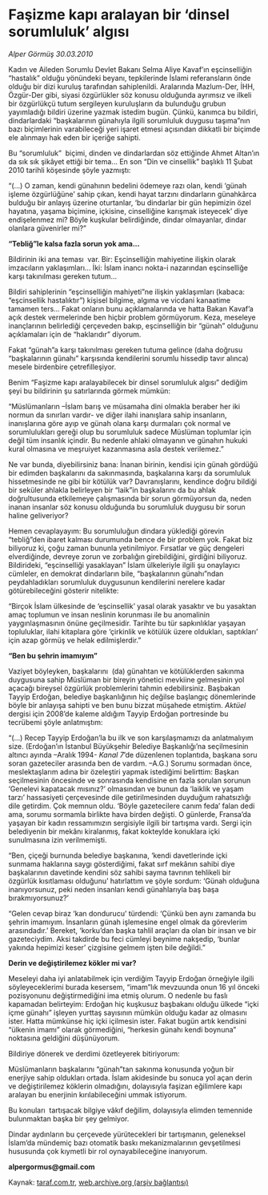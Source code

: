 # Faşizme kapı aralayan bir ‘dinsel sorumluluk’ algısı

*Alper Görmüş 30.03.2010*

<div class="yazi"><p>Kadın ve Aileden Sorumlu Devlet Bakanı Selma Aliye Kavaf’ın eşcinselliğin “hastalık” olduğu yönündeki beyanı, tepkilerinde İslami referansların önde olduğu bir dizi kuruluş tarafından sahiplenildi. Aralarında Mazlum-Der, İHH, Özgür-Der gibi, siyasi özgürlükler söz konusu olduğunda ayrımsız ve ilkeli bir özgürlükçü tutum sergileyen kuruluşların da bulunduğu grubun yayımladığı bildiri üzerine yazmak istedim bugün. Çünkü, kanımca bu bildiri, dindarlardaki “başkalarının günahıyla ilgili sorumluluk duygusu taşıma”nın bazı biçimlerinin varabileceği yeri işaret etmesi açısından dikkatli bir biçimde ele alınmayı hak eden bir içeriğe sahipti. </p>
<p>Bu “sorumluluk”  biçimi, dinden ve dindarlardan söz ettiğinde Ahmet Altan’ın da sık sık şikâyet ettiği bir tema... En son “Din ve cinsellik” başlıklı 11 Şubat 2010 tarihli köşesinde şöyle yazmıştı:</p>
<p>“(...) O zaman, kendi günahının bedelini ödemeye razı olan, kendi ‘günah işleme özgürlüğüne’ sahip çıkan, kendi hayat tarzını dindarların günahkârca bulduğu bir anlayış üzerine oturtanlar, ‘bu dindarlar bir gün hepimizin özel hayatına, yaşama biçimine, içkisine, cinselliğine karışmak isteyecek’ diye endişelenmez mi? Böyle kuşkular belirdiğinde, dindar olmayanlar, dindar olanlara güvenirler mi?” <br/></p>
<p><b>“Tebliğ”le kalsa fazla sorun yok ama...</b></p>
<p>Bildirinin iki ana teması  var. Bir: Eşcinselliğin mahiyetine ilişkin olarak imzacıların yaklaşımları... İki: İslam inancı nokta-i nazarından eşcinselliğe karşı takınılması gereken tutum...</p>
<p>Bildiri sahiplerinin “eşcinselliğin mahiyeti”ne ilişkin yaklaşımları (kabaca: “eşcinsellik hastalıktır”) kişisel bilgime, algıma ve vicdani kanaatime tamamen ters... Fakat onların bunu açıklamalarında ve hatta Bakan Kavaf’a açık destek vermelerinde ben hiçbir problem görmüyorum. Keza, meseleye inançlarının belirlediği çerçeveden bakıp, eşcinselliğin bir “günah” olduğunu açıklamaları için de “haklarıdır” diyorum. </p>
<p>Fakat “günah”a karşı takınılması gereken tutuma gelince (daha doğrusu “başkalarının günahı” karşısında kendilerini sorumlu hissedip tavır alınca) mesele birdenbire çetrefilleşiyor. </p>
<p>Benim “Faşizme kapı aralayabilecek bir dinsel sorumluluk algısı” dediğim şeyi bu bildirinin şu satırlarında görmek mümkün:</p>
<p>“Müslümanların –İslam barış ve müsamaha dini olmakla beraber her iki normun da sınırları vardır- ve diğer ilahi inanışlara sahip insanların, inanışlarına göre ayıp ve günah olana karşı durmaları çok normal ve sorumlulukları gereği olup bu sorumluluk sadece Müslüman toplumlar için değil tüm insanlık içindir. Bu nedenle ahlaki olmayanın ve günahın hukuki kural olmasına ve meşruiyet kazanmasına asla destek verilemez.”</p>
<p>Ne var bunda, diyebilirsiniz bana: İnanan birinin, kendisi için günah gördüğü bir edimden başkalarını da sakınmasında, başkalarına karşı da sorumluluk hissetmesinde ne gibi bir kötülük var? Davranışlarını, kendince doğru bildiği bir seküler ahlakla belirleyen bir “laik”in başkalarını da bu ahlak doğrultusunda etkilemeye çalışmasında bir sorun görmüyorsun da, neden inanan insanlar söz konusu olduğunda bu sorumluluk duygusu bir sorun haline geliveriyor? </p>
<p>Hemen cevaplayayım: Bu sorumluluğun dindara yüklediği görevin “tebliğ”den ibaret kalması durumunda bence de bir problem yok. Fakat biz biliyoruz ki, çoğu zaman bununla yetinilmiyor. Fırsatlar ve güç dengeleri elverdiğinde, devreye zorun ve zorbalığın girebildiğini, girdiğini biliyoruz. Bildirideki, “eşcinselliği yasaklayan” İslam ülkeleriyle ilgili şu onaylayıcı cümleler, en demokrat dindarların bile, “başkalarının günahı”ndan peydahladıkları sorumluluk duygusunun kendilerini nerelere kadar götürebileceğini gösterir nitelikte:</p>
<p>“Birçok İslam ülkesinde de ‘eşcinsellik’ yasal olarak yasaktır ve bu yasaktan amaç toplumun ve insan neslinin korunması ile bu anomalinin yaygınlaşmasının önüne geçilmesidir. Tarihte bu tür sapkınlıklar yaşayan topluluklar, ilahi kitaplara göre ‘çirkinlik ve kötülük üzere oldukları, saptıkları’ için azap görmüş ve helak edilmişlerdir.” <br/></p>
<p><b>“Ben bu şehrin imamıyım”</b></p>
<p>Vaziyet böyleyken, başkalarını  (da) günahtan ve kötülüklerden sakınma duygusuna sahip Müslüman bir bireyin yönetici mevkiine gelmesinin yol açacağı bireysel özgürlük problemlerini tahmin edebilirsiniz. Başbakan Tayyip Erdoğan, belediye başkanlığının hiç değilse başlangıç dönemlerinde böyle bir anlayışa sahipti ve ben bunu bizzat müşahede etmiştim. <i>Aktüel </i>dergisi için 2008’de kaleme aldığım Tayyip Erdoğan portresinde bu tecrübemi şöyle anlatmıştım:</p>
<p>“(...) Recep Tayyip Erdoğan’la bu ilk ve son karşılaşmamızı da anlatmalıyım size. (Erdoğan’ın İstanbul Büyükşehir Belediye Başkanlığı’na seçilmesinin altıncı ayında –Aralık 1994- <i>Kanal 7</i>’de düzenlenen toplantıda, başkana soru soran gazeteciler arasında ben de vardım. –A.G.) Sorumu sormadan önce, meslektaşlarım adına bir özeleştiri yapmak istediğimi belirttim: Başkan seçilmesinin öncesinde ve sonrasında kendisine en fazla sorulan sorunun ‘Genelevi kapatacak mısınız?’ olmasından ve bunun da ‘laiklik ve yaşam tarzı’ hassasiyeti çerçevesinde dile getirilmesinden duyduğum rahatsızlığı dile getirdim. Çok memnun oldu. ‘Böyle gazetecilere canım feda’ falan dedi ama, sorumu sormamla birlikte hava birden değişti. O günlerde, Fransa’da yaşayan bir kadın ressamımızın sergisiyle ilgili bir tartışma vardı. Sergi için belediyenin bir mekânı kiralanmış, fakat kokteylde konuklara içki sunulmasına izin verilmemişti.</p>
<p>“Ben, çiçeği burnunda belediye başkanına, ‘kendi davetlerinde içki sunmama haklarına saygı gösterdiğimi, fakat sırf mekânın sahibi diye başkalarının davetinde kendini söz sahibi sayma tavrının tehlikeli bir özgürlük kısıtlaması olduğunu’ hatırlattım ve şöyle sordum: ‘Günah olduğuna inanıyorsunuz, peki neden insanları kendi günahlarıyla baş başa bırakmıyorsunuz?’</p>
<p>“Gelen cevap biraz ‘kan dondurucu’ türdendi: ‘Çünkü ben aynı zamanda bu şehrin imamıyım. İnsanların günah işlemesine engel olmak da görevlerim arasındadır.’ Bereket, ‘korku’dan başka tahlil araçları da olan bir insan ve bir gazeteciydim. Aksi takdirde bu feci cümleyi beynime nakşedip, ‘bunlar yakında hepimizi keser’ çizgisine gelmem işten bile değildi.” <br/></p>
<p><b>Derin ve değiştirilemez kökler mi var?</b></p>
<p>Meseleyi daha iyi anlatabilmek için verdiğim Tayyip Erdoğan örneğiyle ilgili söyleyeceklerimi burada kesersem, “imam”lık mevzuunda onun 16 yıl önceki pozisyonunu değiştirmediğini ima etmiş olurum. O nedenle bu faslı kapamadan belirteyim: Erdoğan hiç kuşkusuz başbakanı olduğu ülkede “içki içme günahı” işleyen yurttaş sayısının mümkün olduğu kadar az olmasını ister. Hatta mümkünse hiç içki içilmesin ister. Fakat bugün artık kendisini “ülkenin imamı” olarak görmediğini, “herkesin günahı kendi boynuna” noktasına geldiğini düşünüyorum.</p>
<p>Bildiriye dönerek ve derdimi özetleyerek bitiriyorum: </p>
<p>Müslümanların başkalarını “günah”tan sakınma konusunda yoğun bir enerjiye sahip oldukları ortada. İslam akidesinde bu sonuca yol açan derin ve değiştirilemez köklerin olmadığını, dolayısıyla faşizan eğilimlere kapı aralayan bu enerjinin kırılabileceğini ummak istiyorum. </p>
<p>Bu konuları  tartışacak bilgiye vâkıf değilim, dolayısıyla elimden temennide bulunmaktan başka bir şey gelmiyor. </p>
<p>Dindar aydınların bu çerçevede yürütecekleri bir tartışmanın, geleneksel İslam’da mündemiç bazı otomatik baskı mekanizmalarının gevşetilmesi hususunda çok kıymetli bir rol oynayabileceğine inanıyorum.</p>
<p><b>alpergormus@gmail.com</b></p></div>

Kaynak: [taraf.com.tr](http://www.taraf.com.tr:80/makale/10675.htm), [web.archive.org (arşiv bağlantısı)](http://web.archive.org/web/20100404073606/http://www.taraf.com.tr:80/makale/10675.htm)
